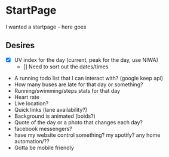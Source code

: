 # StartPage

I wanted a startpage - here goes

## Desires

- [X] UV index for the day (current, peak for the day, use NIWA)
  - [] Need to sort out the dates/times
- A running todo list that I can interact with? (google keep api)
- How many buses are late for that day or something?
- Running/swimming/steps stats for that day
- Heart rate
- Live location?
- Quick links (lane availability?)
- Background is animated (boids?)
- Quote of the day or a photo that changes each day?
- facebook messengers?
- have my website control something? my spotify? any home automation/??
- Gotta be mobile friendly
